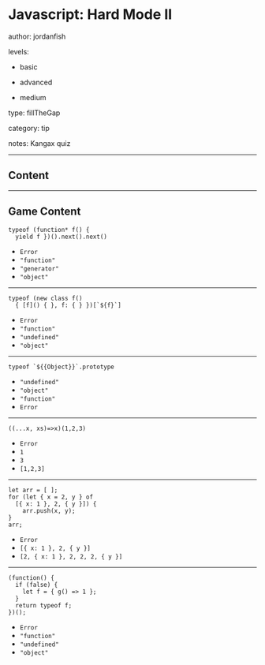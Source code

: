# Javascript: Hard Mode II
author: jordanfish

levels:

  - basic

  - advanced

  - medium

type: fillTheGap

category: tip

notes: Kangax quiz

---
## Content



---
## Game Content

```
typeof (function* f() { 
  yield f })().next().next()
```
* `Error`
* `"function"`
* `"generator"`
* `"object"`
---
```
typeof (new class f() 
  { [f]() { }, f: { } })[`${f}`]
```
* `Error`
* `"function"`
* `"undefined"`
* `"object"`
---
```
typeof `${{Object}}`.prototype
```
* `"undefined"`
* `"object"`
* `"function"`
* `Error`
---
```
((...x, xs)=>x)(1,2,3)
```
* `Error`
* `1`
* `3`
* `[1,2,3]`
---
```
let arr = [ ];
for (let { x = 2, y } of 
  [{ x: 1 }, 2, { y }]) {
    arr.push(x, y);
}
arr;
```
* `Error`
* `[{ x: 1 }, 2, { y }]`
* `[2, { x: 1 }, 2, 2, 2, { y }]`
---
```
(function() {
  if (false) {
    let f = { g() => 1 };
  }
  return typeof f;
})();
```
* `Error`
* `"function"`
* `"undefined"`
* `"object"`